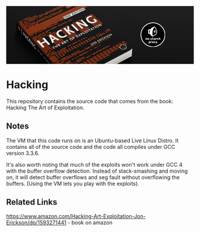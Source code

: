 <img align="center" src="book.png">

Hacking
====

This repository contains the source code that comes from the book: Hacking The Art of Exploitation.

## Notes
The VM that this code runs on is an Ubuntu-based Live Linux Distro.
It contains all of the source code and the code all compiles under GCC version 3.3.6.  

It's also worth noting that much of the exploits won't work under GCC 4 with the buffer overflow
detection. Instead of stack-smashing and moving on, it will detect buffer overflows and seg fault
without overflowing the buffers. (Using the VM lets you play with the exploits).

## Related Links
https://www.amazon.com/Hacking-Art-Exploitation-Jon-Erickson/dp/1593271441 - book on amazon
